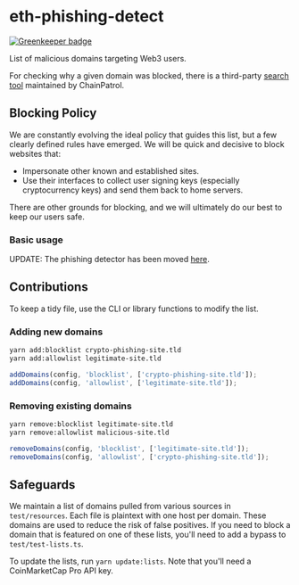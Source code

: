 # eth-phishing-detect

[![Greenkeeper badge](https://badges.greenkeeper.io/MetaMask/eth-phishing-detect.svg)](https://greenkeeper.io/)

List of malicious domains targeting Web3 users.

For checking why a given domain was blocked, there is a third-party [search tool](https://app.chainpatrol.io/search) maintained by ChainPatrol.

## Blocking Policy

We are constantly evolving the ideal policy that guides this list, but a few clearly defined rules have emerged. We will be quick and decisive to block websites that:
- Impersonate other known and established sites.
- Use their interfaces to collect user signing keys (especially cryptocurrency keys) and send them back to home servers.

There are other grounds for blocking, and we will ultimately do our best to keep our users safe.


### Basic usage

UPDATE: The phishing detector has been moved [here](https://github.com/MetaMask/core/tree/main/packages/phishing-controller).

## Contributions

To keep a tidy file, use the CLI or library functions to modify the list.

### Adding new domains

```bash
yarn add:blocklist crypto-phishing-site.tld
yarn add:allowlist legitimate-site.tld
```

```js
addDomains(config, 'blocklist', ['crypto-phishing-site.tld']);
addDomains(config, 'allowlist', ['legitimate-site.tld']);
```

### Removing existing domains

```bash
yarn remove:blocklist legitimate-site.tld
yarn remove:allowlist malicious-site.tld
```

```js
removeDomains(config, 'blocklist', ['legitimate-site.tld']);
removeDomains(config, 'allowlist', ['crypto-phishing-site.tld']);
```

## Safeguards

We maintain a list of domains pulled from various sources in `test/resources`. Each file is plaintext with one host per domain. These domains are used to reduce the risk of false positives. If you need to block a domain that is featured on one of these lists, you'll need to add a bypass to `test/test-lists.ts`.

To update the lists, run `yarn update:lists`. Note that you'll need a CoinMarketCap Pro API key.
